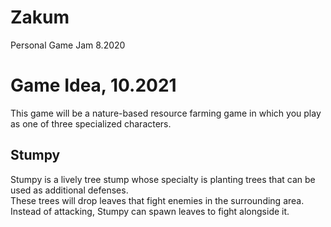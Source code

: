 # Zakum
 Personal Game Jam 8.2020
 
# Game Idea, 10.2021
This game will be a nature-based resource farming game in which you play as one of three specialized characters.

## Stumpy
Stumpy is a lively tree stump whose specialty is planting trees that can be used as additional defenses.  
These trees will drop leaves that fight enemies in the surrounding area. 
Instead of attacking, Stumpy can spawn leaves to fight alongside it.
